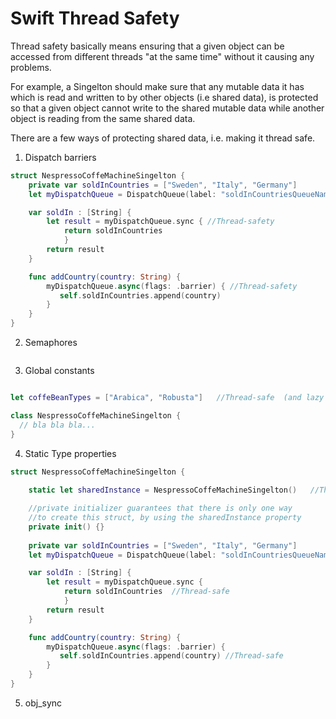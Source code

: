 # Swift Thread Safety


Thread safety basically means ensuring that a given object can be accessed from different threads "at the same time" without it causing any problems.

For example, a Singelton should make sure that any mutable data it has which is read and written to by other objects (i.e shared data), is protected so that a given object cannot write to the shared mutable data while another object is reading from the same shared data.

There are a few ways of protecting shared data, i.e. making it thread safe.


1. Dispatch barriers

```swift
struct NespressoCoffeMachineSingelton {
    private var soldInCountries = ["Sweden", "Italy", "Germany"]
    let myDispatchQueue = DispatchQueue(label: "soldInCountriesQueueName", attributes: .concurrent) //Thread-safety

    var soldIn : [String] {
        let result = myDispatchQueue.sync { //Thread-safety
            return soldInCountries  
            }
        return result
    }

    func addCountry(country: String) {
        myDispatchQueue.async(flags: .barrier) { //Thread-safety
           self.soldInCountries.append(country) 
        }
    }
}
```

2. Semaphores

```swift

```

3. Global constants

```swift

let coffeBeanTypes = ["Arabica", "Robusta"]   //Thread-safe  (and lazy loaded)

class NespressoCoffeMachineSingelton {
  // bla bla bla...
}

```

4. Static Type properties

```swift
struct NespressoCoffeMachineSingelton {
    
    static let sharedInstance = NespressoCoffeMachineSingelton()   //Thread-safe  (and lazy loaded)

    //private initializer guarantees that there is only one way 
    //to create this struct, by using the sharedInstance property
    private init() {}
    
    private var soldInCountries = ["Sweden", "Italy", "Germany"]
    let myDispatchQueue = DispatchQueue(label: "soldInCountriesQueueName", attributes: .concurrent)

    var soldIn : [String] {
        let result = myDispatchQueue.sync {
            return soldInCountries  //Thread-safe
            }
        return result
    }

    func addCountry(country: String) {
        myDispatchQueue.async(flags: .barrier) {
           self.soldInCountries.append(country) //Thread-safe
        }
    }
}

```
5. obj_sync 



```swift

```
